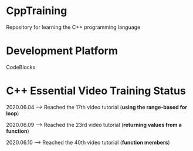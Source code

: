 # CppTraining
Repository for learning the C++ programming language

# Development Platform
CodeBlocks

# C++ Essential Video Training Status
2020.06.04 --> Reached the 17th video tutorial (**using the range-based for loop**)

2020.06.09 --> Reached the 23rd video tutorial (**returning values from a function**)

2020.06.10 --> Reached the 40th video tutorial (**function members**)
